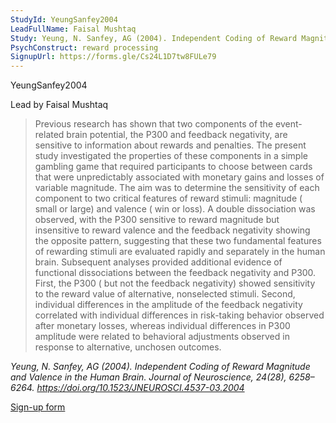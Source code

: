 ```yaml
---
StudyId: YeungSanfey2004
LeadFullName: Faisal Mushtaq
Study: Yeung, N. Sanfey, AG (2004). Independent Coding of Reward Magnitude and Valence in the Human Brain. Journal of Neuroscience, 24(28), 6258–6264. https://doi.org/10.1523/JNEUROSCI.4537-03.2004
PsychConstruct: reward processing
SignupUrl: https://forms.gle/Cs24L1D7tw8FULe79
---
```


 YeungSanfey2004

Lead by Faisal Mushtaq

> Previous research has shown that two components of the event-related brain potential, the P300 and feedback negativity, are sensitive to information about rewards and penalties. The present study investigated the properties of these components in a simple gambling game that required participants to choose between cards that were unpredictably associated with monetary gains and losses of variable magnitude. The aim was to determine the sensitivity of each component to two critical features of reward stimuli: magnitude ( small or large) and valence ( win or loss). A double dissociation was observed, with the P300 sensitive to reward magnitude but insensitive to reward valence and the feedback negativity showing the opposite pattern, suggesting that these two fundamental features of rewarding stimuli are evaluated rapidly and separately in the human brain. Subsequent analyses provided additional evidence of functional dissociations between the feedback negativity and P300. First, the P300 ( but not the feedback negativity) showed sensitivity to the reward value of alternative, nonselected stimuli. Second, individual differences in the amplitude of the feedback negativity correlated with individual differences in risk-taking behavior observed after monetary losses, whereas individual differences in P300 amplitude were related to behavioral adjustments observed in response to alternative, unchosen outcomes.

<i>Yeung, N. Sanfey, AG (2004). Independent Coding of Reward Magnitude and Valence in the Human Brain. Journal of Neuroscience, 24(28), 6258–6264. https://doi.org/10.1523/JNEUROSCI.4537-03.2004</i>

[Sign-up form](https://forms.gle/Cs24L1D7tw8FULe79)
